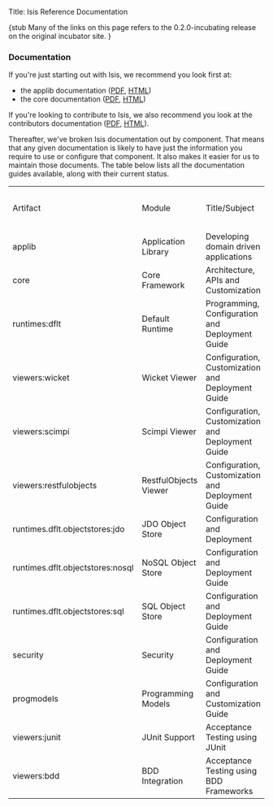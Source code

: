 Title: Isis Reference Documentation

{stub
Many of the links on this page refers to the 0.2.0-incubating release on the original incubator site.
}

### Documentation

If you're just starting out with Isis, we recommend you look first at:

- the applib documentation ([PDF](http://incubator.apache.org/isis/applib/docbkx/pdf/isis-applib.pdf), [HTML](http://incubator.apache.org/isis/applib/docbkx/html/guide/isis-applib.html))
- the core documentation ([PDF](http://incubator.apache.org/isis/core/docbkx/pdf/isis-core.pdf), [HTML](http://incubator.apache.org/isis/core/docbkx/html/guide/isis-core.html))

If you're looking to contribute to Isis, we also recommend you look at the contributors documentation ([PDF](http://incubator.apache.org/isis/docbkx/pdf/isis-contributors-guide.pdf), [HTML](http://incubator.apache.org/isis/docbkx/html/guide/isis-contributors-guide.html)).

Thereafter, we've broken Isis documentation out by component. That means that any given documentation is likely to have just the information you require to use or configure that component. It also makes it easier for us to maintain those documents. The table below lists all the documentation guides available, along with their current status.

<table>
<tr>
<td>Artifact</td><td>Module</td><td>Title/Subject</td><td>Links on this site</td><td>Links to v0.2.0-incubating site</td><td>Status</td><td>Owner</td>
</tr>
<tr>
<td>applib</td><td>Application Library</td><td>Developing domain driven applications</td><td><a href="isis-programming-model.html">see here</a></td><td><a href="http://incubator.apache.org/isis/applib/docbkx/pdf/isis-applib.pdf">PDF</a>&nbsp;<a href="http://incubator.apache.org/isis/applib/docbkx/html/guide/isis-applib.html">HTML</a></td><td>Done</td><td>Dan,Kevin</td>
</tr>
<tr>
<td>core</td><td>Core Framework</td><td>Architecture, APIs and Customization</td><td>&nbsp;</td><td><a href="http://incubator.apache.org/isis/core/docbkx/pdf/isis-core.pdf">PDF</a>&nbsp;<a href="http://incubator.apache.org/isis/core/docbkx/html/guide/isis-core.html">HTML</a></td><td>95%</td><td>Dan, Rob</td>
</tr>
<tr>
<td>runtimes:dflt</td><td>Default Runtime</td><td>Programming, Configuration and Deployment Guide</td><td>&nbsp;</td><td><a href="http://incubator.apache.org/isis/runtimes/dflt/docbkx/pdf/isis-default-runtime.pdf">PDF</a>&nbsp;<a href="http://incubator.apache.org/isis/runtimes/dflt/docbkx/html/guide/isis-default-runtime.html">HTML</a></td><td>20%</td><td>Dan,Rob</td>
</tr>
<tr>
<td>viewers:wicket</td><td>Wicket Viewer</td><td>Configuration, Customization and Deployment Guide</td><td><a href="../viewers/wicket/about.html">see here</a></td><td><a href="http://incubator.apache.org/isis/viewer/wicket/docbkx/pdf/isis-wicket-viewer.pdf">PDF</a>&nbsp;<a href="http://incubator.apache.org/isis/viewer/wicket/docbkx/html/guide/isis-wicket-viewer.html">HTML</a></td><td>95%</td><td>Dan</td>
</tr>
<tr>
<td>viewers:scimpi</td><td>Scimpi Viewer</td><td>Configuration, Customization and Deployment Guide</td><td><a href="../viewers/scimpi/about.html">see here</a></td><td><a href="http://incubator.apache.org/isis/viewer/scimpi/docbkx/pdf/isis-scimpi-viewer.pdf">PDF</a>&nbsp;<a href="http://incubator.apache.org/isis/viewer/scimpi/docbkx/html/guide/isis-scimpi-viewer.html">HTML</a></td><td>80%</td><td>Rob</td>
</tr>
<tr>
<td>viewers:restfulobjects</td><td>RestfulObjects Viewer</td><td>Configuration, Customization and Deployment Guide</td><td><a href="../viewers/restfulobjects/about.html">see here</a></td><td><a href="http://incubator.apache.org/isis/viewer/json/docbkx/pdf/isis-json-viewer.pdf">PDF</a>&nbsp;<a href="http://incubator.apache.org/isis/viewer/json/docbkx/html/guide/isis-json-viewer.html">HTML</a></td><td>50%</td><td>Dan</td>
</tr>
<tr>
<td>runtimes.dflt.objectstores:jdo</td><td>JDO Object Store</td><td>Configuration and Deployment</td><td><a href="../objectstores/jdo/about.html">see here</a></td><td>none</td><td>0%</td><td>Dan</td>
</tr>
<tr>
<td>runtimes.dflt.objectstores:nosql</td><td>NoSQL Object Store</td><td>Configuration and Deployment Guide</td><td><a href="../objectstores/nosql/about.html">see here</a></td><td>none<td>Rob</td>
</tr>
<tr>
<td>runtimes.dflt.objectstores:sql</td><td>SQL Object Store</td><td>Configuration and Deployment Guide</td><td><a href="../objectstores/sql/about.html">see here</a></td><td><a href="http://incubator.apache.org/isis/runtimes/dflt/objectstores/sql/docbkx/pdf/isis-sql-objectstore.pdf">PDF</a>&nbsp;<a href="http://incubator.apache.org/isis/runtimes/dflt/objectstores/sql/docbkx/html/guide/isis-sql-objectstore.html">HTML</a></td><td>Done</td><td>Kevin</td>
</tr>
<tr>
<td>security</td><td>Security</td><td>Configuration and Deployment Guide</td><td><a href="../security/about.html">see here</a></td><td><a href="http://incubator.apache.org/isis/security/docbkx/pdf/isis-security.pdf">PDF</a>&nbsp;<a href="http://incubator.apache.org/isis/security/docbkx/html/guide/isis-security.html">HTML</a></td><td>60%</td><td>Dan,Rob</td>
</tr>
<tr>
<td>progmodels</td><td>Programming Models</td><td>Configuration and Customization Guide</td><td><a href="../other/progmodels.html">see here</a></td><td><a href="http://incubator.apache.org/isis/progmodels/docbkx/pdf/isis-progmodels.pdf">PDF</a>&nbsp;<a href="http://incubator.apache.org/isis/progmodels/docbkx/html/guide/isis-progmodels.html">HTML</a></td><td>40%</td><td>Dan</td>
</tr>
<tr>
<td>viewers:junit</td><td>JUnit Support</td><td>Acceptance Testing using JUnit</td><td><a href="../testing/junit.html">see here</a></td><td><a href="http://incubator.apache.org/isis/viewer/junit/docbkx/pdf/isis-junit-support.pdf">PDF</a>&nbsp;<a href="http://incubator.apache.org/isis/viewer/junit/docbkx/html/guide/isis-junit-support.html">HTML</a></td><td>20%</td><td>Dan</td>
</tr>
<tr>
<td>viewers:bdd</td><td>BDD Integration</td><td>Acceptance Testing using BDD Frameworks</td><td><a href="../testing/bdd.html">see here</a></td><td><a href="http://incubator.apache.org/isis/viewer/bdd/docbkx/pdf/isis-bdd-integration.pdf">PDF</a>&nbsp;<a href="http://incubator.apache.org/isis/viewer/bdd/docbkx/html/guide/isis-bdd-integration.html">HTML</a></td><td>Done</td><td>Dan</td>
</tr>
</table>
